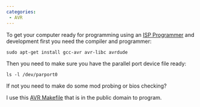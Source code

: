 ```yaml
---
categories:
 - AVR
---
```

To get your computer ready for programming using an 
[ISP Programmer](/ISP_Programmer/) and development first you need
the compiler and programmer:

    sudo apt-get install gcc-avr avr-libc avrdude

Then you need to make sure you have the parallel port device file ready:

    ls -l /dev/parport0

If not you need to make do some mod probing or bios checking?

I use this [AVR Makefile](/AVR_Makefile/) that is in the public
domain to program.

